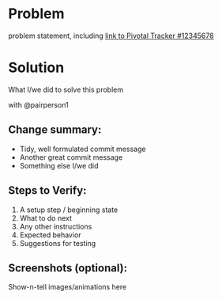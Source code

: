 # Problem

problem statement, including
[link to Pivotal Tracker #12345678](https://www.pivotaltracker.com/story/show/12345678)

# Solution

What I/we did to solve this problem

with @pairperson1

## Change summary:

- Tidy, well formulated commit message
- Another great commit message
- Something else I/we did

## Steps to Verify:

1.  A setup step / beginning state
1.  What to do next
1.  Any other instructions
1.  Expected behavior
1.  Suggestions for testing

## Screenshots (optional):

Show-n-tell images/animations here
